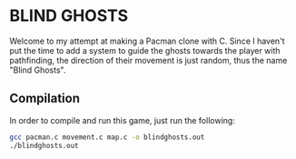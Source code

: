 # BLIND GHOSTS

Welcome to my attempt at making a Pacman clone with C. Since I haven't put the time to add a system to guide the ghosts towards the player with pathfinding, the direction of their movement is just random, thus the name "Blind Ghosts".

## Compilation

In order to compile and run this game, just run the following:

```bash
gcc pacman.c movement.c map.c -o blindghosts.out
./blindghosts.out
```
